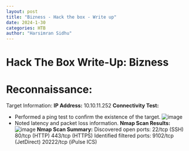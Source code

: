 ```yaml
---
layout: post
title: "Bizness - Hack the box - Write up"
date: 2024-1-30
categories: HTB
author: "Harsimran Sidhu"
---
```


# Hack The Box Write-Up: Bizness


# Reconnaissance:
Target Information:
**IP Address:** 10.10.11.252
**Connectivity Test:**
- Performed a ping test to confirm the existence of the target.
![image](https://github.com/PKHarsimran/PKHarsimran.github.io/assets/22066581/4ecb4ee8-738c-471c-a0cb-52381aeac306)
- Noted latency and packet loss information.
**Nmap Scan Results:**
![image](https://github.com/PKHarsimran/PKHarsimran.github.io/assets/22066581/e75f1113-b8b9-4e18-9f25-47523f2f8b9b)
**Nmap Scan Summary:**
    Discovered open ports:
        22/tcp (SSH)
        80/tcp (HTTP)
        443/tcp (HTTPS)
    Identified filtered ports:
        9102/tcp (JetDirect)
        20222/tcp (iPulse ICS)

